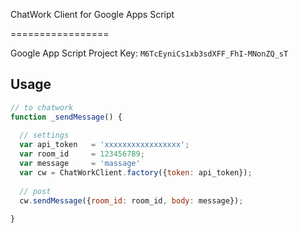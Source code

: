ChatWork Client for Google Apps Script

=================

Google App Script Project Key: `M6TcEyniCs1xb3sdXFF_FhI-MNonZQ_sT`

## Usage

```js
// to chatwork
function _sendMessage() {
  
  // settings
  var api_token   = 'xxxxxxxxxxxxxxxxx';
  var room_id     = 123456789;
  var message     = 'massage'
  var cw = ChatWorkClient.factory({token: api_token});
  
  // post
  cw.sendMessage({room_id: room_id, body: message});
  
}
```
